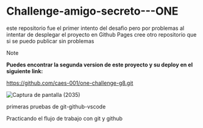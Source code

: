 # Challenge-amigo-secreto---ONE
 este repositorio fue el primer intento del desafio pero por problemas al intentar de desplegar el proyecto en Github Pages cree otro repositorio que si se puedo publicar sin problemas
 
 >[!NOTE]
>__Puedes encontrar la segunda version de este proyecto y su deploy en el siguiente link:__
>
>https://github.com/caes-001/one-challenge-g8.git


![Captura de pantalla (2035)](https://github.com/user-attachments/assets/72f56e01-8fee-439c-b6fe-440703475113)


primeras pruebas de git-github-vscode 

Practicando el flujo de trabajo con git y github 
